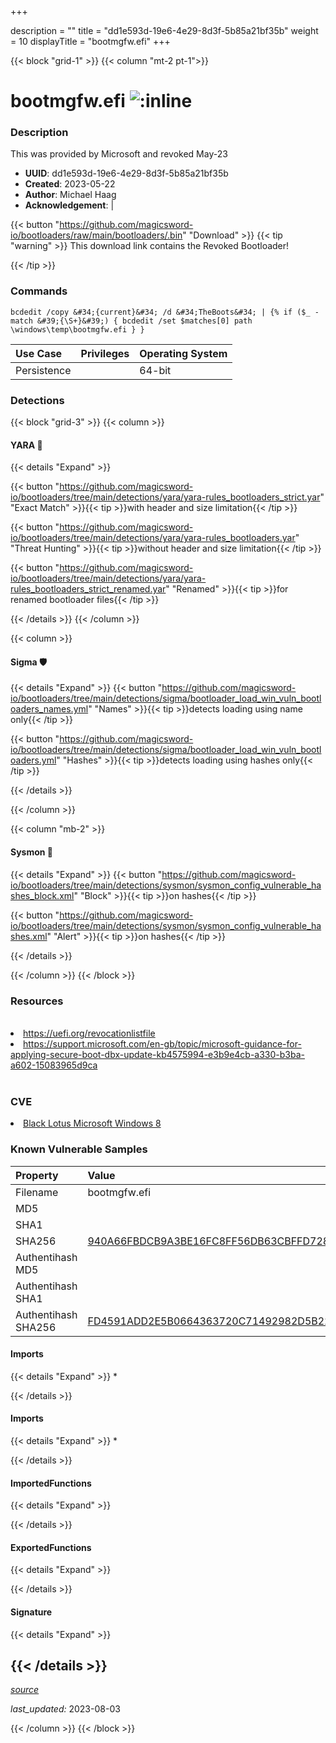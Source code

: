 +++

description = ""
title = "dd1e593d-19e6-4e29-8d3f-5b85a21bf35b"
weight = 10
displayTitle = "bootmgfw.efi"
+++


{{< block "grid-1" >}}
{{< column "mt-2 pt-1">}}


# bootmgfw.efi ![:inline](/images/twitter_verified.png) 


### Description

This was provided by Microsoft and revoked May-23
- **UUID**: dd1e593d-19e6-4e29-8d3f-5b85a21bf35b
- **Created**: 2023-05-22
- **Author**: Michael Haag
- **Acknowledgement**:  | [](https://twitter.com/)

{{< button "https://github.com/magicsword-io/bootloaders/raw/main/bootloaders/.bin" "Download" >}}
{{< tip "warning" >}}
This download link contains the Revoked Bootloader!

{{< /tip >}}

### Commands

```
bcdedit /copy &#34;{current}&#34; /d &#34;TheBoots&#34; | {% if ($_ -match &#39;{\S+}&#39;) { bcdedit /set $matches[0] path \windows\temp\bootmgfw.efi } }
```


| Use Case | Privileges | Operating System | 
|:---- | ---- | ---- |
| Persistence |  | 64-bit |



### Detections


{{< block "grid-3" >}}
{{< column >}}
#### YARA 🏹
{{< details "Expand" >}}

{{< button "https://github.com/magicsword-io/bootloaders/tree/main/detections/yara/yara-rules_bootloaders_strict.yar" "Exact Match" >}}{{< tip >}}with header and size limitation{{< /tip >}} 

{{< button "https://github.com/magicsword-io/bootloaders/tree/main/detections/yara/yara-rules_bootloaders.yar" "Threat Hunting" >}}{{< tip >}}without header and size limitation{{< /tip >}} 

{{< button "https://github.com/magicsword-io/bootloaders/tree/main/detections/yara/yara-rules_bootloaders_strict_renamed.yar" "Renamed" >}}{{< tip >}}for renamed bootloader files{{< /tip >}} 


{{< /details >}}
{{< /column >}}



{{< column >}}

#### Sigma 🛡️
{{< details "Expand" >}}
{{< button "https://github.com/magicsword-io/bootloaders/tree/main/detections/sigma/bootloader_load_win_vuln_bootloaders_names.yml" "Names" >}}{{< tip >}}detects loading using name only{{< /tip >}} 


{{< button "https://github.com/magicsword-io/bootloaders/tree/main/detections/sigma/bootloader_load_win_vuln_bootloaders.yml" "Hashes" >}}{{< tip >}}detects loading using hashes only{{< /tip >}} 

{{< /details >}}

{{< /column >}}


{{< column "mb-2" >}}

#### Sysmon 🔎
{{< details "Expand" >}}
{{< button "https://github.com/magicsword-io/bootloaders/tree/main/detections/sysmon/sysmon_config_vulnerable_hashes_block.xml" "Block" >}}{{< tip >}}on hashes{{< /tip >}} 

{{< button "https://github.com/magicsword-io/bootloaders/tree/main/detections/sysmon/sysmon_config_vulnerable_hashes.xml" "Alert" >}}{{< tip >}}on hashes{{< /tip >}} 

{{< /details >}}

{{< /column >}}
{{< /block >}}


### Resources
<br>
<li><a href="https://uefi.org/revocationlistfile">https://uefi.org/revocationlistfile</a></li>
<li><a href="https://support.microsoft.com/en-gb/topic/microsoft-guidance-for-applying-secure-boot-dbx-update-kb4575994-e3b9e4cb-a330-b3ba-a602-15083965d9ca">https://support.microsoft.com/en-gb/topic/microsoft-guidance-for-applying-secure-boot-dbx-update-kb4575994-e3b9e4cb-a330-b3ba-a602-15083965d9ca</a></li>
<br>

### CVE

<li><a href="https://cve.mitre.org/cgi-bin/cvename.cgi?name=Black Lotus Microsoft Windows 8">Black Lotus Microsoft Windows 8</a></li>

### Known Vulnerable Samples

| Property           | Value |
|:-------------------|:------|
| Filename           | bootmgfw.efi |
| MD5                | [](https://www.virustotal.com/gui/file/) |
| SHA1               | [](https://www.virustotal.com/gui/file/) |
| SHA256             | [940A66FBDCB9A3BE16FC8FF56DB63CBFFD7283F15ECF7E50BD9BBAC7EAD303F0](https://www.virustotal.com/gui/file/940A66FBDCB9A3BE16FC8FF56DB63CBFFD7283F15ECF7E50BD9BBAC7EAD303F0) |
| Authentihash MD5   | [](https://www.virustotal.com/gui/search/authentihash%253A) |
| Authentihash SHA1  | [](https://www.virustotal.com/gui/search/authentihash%253A) |
| Authentihash SHA256| [FD4591ADD2E5B0664363720C71492982D5B223A141A6248246CD2381F67E926C](https://www.virustotal.com/gui/search/authentihash%253AFD4591ADD2E5B0664363720C71492982D5B223A141A6248246CD2381F67E926C) |


#### Imports
{{< details "Expand" >}}
* 

{{< /details >}}
#### Imports
{{< details "Expand" >}}
* 

{{< /details >}}
#### ImportedFunctions
{{< details "Expand" >}}

{{< /details >}}
#### ExportedFunctions
{{< details "Expand" >}}

{{< /details >}}

#### Signature
{{< details "Expand" >}}

{{< /details >}}
-----



[*source*](https://github.com/magicsword-io/bootloaders/tree/main/yaml/dd1e593d-19e6-4e29-8d3f-5b85a21bf35b.yaml)

*last_updated:* 2023-08-03








{{< /column >}}
{{< /block >}}
